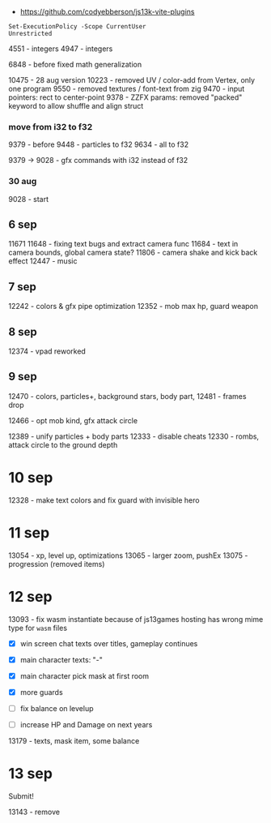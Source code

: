

- https://github.com/codyebberson/js13k-vite-plugins

```shell
Set-ExecutionPolicy -Scope CurrentUser
Unrestricted
```



4551 - integers
 4947 - integers

 6848 - before fixed math generalization


10475 - 28 aug version
10223 - removed UV / color-add from Vertex, only one program
9550 - removed textures / font-text from zig
9470 - input pointers: rect to center-point
9378 - ZZFX params: removed "packed" keyword to allow shuffle and align struct

### move from i32 to f32
9379 - before 
9448 - particles to f32
9634 - all to f32

9379 -> 9028 - gfx commands with i32 instead of f32

### 30 aug
9028 - start

## 6 sep
11671
11648 - fixing text bugs and extract camera func
11684 - text in camera bounds, global camera state?
11806 - camera shake and kick back effect
12447 - music

## 7 sep
12242 - colors & gfx pipe optimization
12352 - mob max hp, guard weapon

## 8 sep
12374 - vpad reworked

## 9 sep
12470 - colors, particles+, background stars, body part, 
12481 - frames drop

12466 - opt mob kind, gfx attack circle

12389 - unify particles + body parts
12333 - disable cheats
12330 - rombs, attack circle to the ground depth

# 10 sep
12328 - make text colors and fix guard with invisible hero

# 11 sep
13054 - xp, level up, optimizations
13065 - larger zoom, pushEx
13075 - progression (removed items)

# 12 sep
13093 - fix wasm instantiate because of js13games hosting has wrong mime type for `wasm` files

- [x] win screen chat texts over titles, gameplay continues

- [x] main character texts: "-"
- [x] main character pick mask at first room
- [x] more guards
- [ ] fix balance on levelup
- [ ] increase HP and Damage on next years

13179 - texts, mask item, some balance

# 13 sep

Submit!

13143 - remove <title> and icon from `index.html`